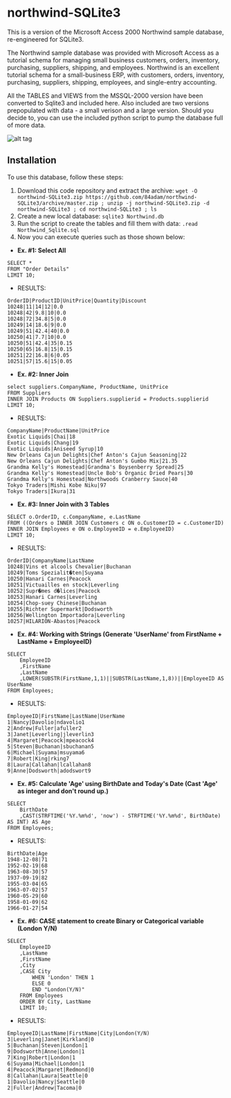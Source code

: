 # northwind-SQLite3

This is a version of the Microsoft Access 2000 Northwind sample database, re-engineered for SQLite3.

The Northwind sample database was provided with Microsoft Access as a tutorial schema for managing small business customers, orders, inventory, purchasing, suppliers, shipping, and employees. Northwind is an excellent tutorial schema for a small-business ERP, with customers, orders, inventory, purchasing, suppliers, shipping, employees, and single-entry accounting.

All the TABLES and VIEWS from the MSSQL-2000 version have been converted to Sqlite3 and included here. Also included are two versions prepopulated with data - a small verison and a large version. Should you decide to, you can use the included python script to pump the database full of more data.

![alt tag](https://raw.githubusercontent.com/jpwhite3/northwind-SQLite3/master/Northwind_ERD.png)

## Installation

To use this database, follow these steps:

1. Download this code repository and extract the archive: `wget -O northwind-SQLite3.zip https://github.com/84adam/northwind-SQLite3/archive/master.zip ; unzip -j northwind-SQLite3.zip -d northwind-SQLite3 ; cd northwind-SQLite3 ; ls`
2. Create a new local database: `sqlite3 Northwind.db`
3. Run the script to create the tables and fill them with data: `.read Northwind_Sqlite.sql`
4. Now you can execute queries such as those shown below:

- **Ex. #1: Select All**
```
SELECT *
FROM "Order Details"
LIMIT 10;
```

- RESULTS:
```
OrderID|ProductID|UnitPrice|Quantity|Discount
10248|11|14|12|0.0
10248|42|9.8|10|0.0
10248|72|34.8|5|0.0
10249|14|18.6|9|0.0
10249|51|42.4|40|0.0
10250|41|7.7|10|0.0
10250|51|42.4|35|0.15
10250|65|16.8|15|0.15
10251|22|16.8|6|0.05
10251|57|15.6|15|0.05
```
  
- **Ex. #2: Inner Join**
```
select suppliers.CompanyName, ProductName, UnitPrice
FROM Suppliers
INNER JOIN Products ON Suppliers.supplierid = Products.supplierid
LIMIT 10;
```

- RESULTS:
```
CompanyName|ProductName|UnitPrice
Exotic Liquids|Chai|18
Exotic Liquids|Chang|19
Exotic Liquids|Aniseed Syrup|10
New Orleans Cajun Delights|Chef Anton's Cajun Seasoning|22
New Orleans Cajun Delights|Chef Anton's Gumbo Mix|21.35
Grandma Kelly's Homestead|Grandma's Boysenberry Spread|25
Grandma Kelly's Homestead|Uncle Bob's Organic Dried Pears|30
Grandma Kelly's Homestead|Northwoods Cranberry Sauce|40
Tokyo Traders|Mishi Kobe Niku|97
Tokyo Traders|Ikura|31
```

- **Ex. #3: Inner Join with 3 Tables**
```
SELECT o.OrderID, c.CompanyName, e.LastName
FROM ((Orders o INNER JOIN Customers c ON o.CustomerID = c.CustomerID)
INNER JOIN Employees e ON o.EmployeeID = e.EmployeeID)
LIMIT 10;
```

- RESULTS:

```
OrderID|CompanyName|LastName
10248|Vins et alcools Chevalier|Buchanan
10249|Toms Spezialit�ten|Suyama
10250|Hanari Carnes|Peacock
10251|Victuailles en stock|Leverling
10252|Supr�mes d�lices|Peacock
10253|Hanari Carnes|Leverling
10254|Chop-suey Chinese|Buchanan
10255|Richter Supermarkt|Dodsworth
10256|Wellington Importadora|Leverling
10257|HILARION-Abastos|Peacock
```

- **Ex. #4: Working with Strings (Generate 'UserName' from FirstName + LastName + EmployeeID)**

```
SELECT
    EmployeeID
    ,FirstName
    ,LastName
    ,LOWER(SUBSTR(FirstName,1,1)||SUBSTR(LastName,1,8))||EmployeeID AS UserName
FROM Employees;
```

- RESULTS:

```
EmployeeID|FirstName|LastName|UserName
1|Nancy|Davolio|ndavolio1
2|Andrew|Fuller|afuller2
3|Janet|Leverling|jleverlin3
4|Margaret|Peacock|mpeacock4
5|Steven|Buchanan|sbuchanan5
6|Michael|Suyama|msuyama6
7|Robert|King|rking7
8|Laura|Callahan|lcallahan8
9|Anne|Dodsworth|adodswort9
```

- **Ex. #5: Calculate 'Age' using BirthDate and Today's Date (Cast 'Age' as integer and don't round up.)**

```
SELECT
    BirthDate
    ,CAST(STRFTIME('%Y.%m%d', 'now') - STRFTIME('%Y.%m%d', BirthDate) AS INT) AS Age
FROM Employees;
```

- RESULTS:

```
BirthDate|Age
1948-12-08|71
1952-02-19|68
1963-08-30|57
1937-09-19|82
1955-03-04|65
1963-07-02|57
1960-05-29|60
1958-01-09|62
1966-01-27|54
```

- **Ex. #6: CASE statement to create Binary or Categorical variable (London Y/N)**

```
SELECT 
    EmployeeID
    ,LastName
    ,FirstName
    ,City
    ,CASE City
        WHEN 'London' THEN 1
        ELSE 0
        END "London(Y/N)"
    FROM Employees
    ORDER BY City, LastName
    LIMIT 10;
```

- RESULTS:

```
EmployeeID|LastName|FirstName|City|London(Y/N)
3|Leverling|Janet|Kirkland|0
5|Buchanan|Steven|London|1
9|Dodsworth|Anne|London|1
7|King|Robert|London|1
6|Suyama|Michael|London|1
4|Peacock|Margaret|Redmond|0
8|Callahan|Laura|Seattle|0
1|Davolio|Nancy|Seattle|0
2|Fuller|Andrew|Tacoma|0
```
